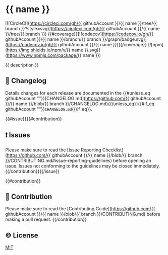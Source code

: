 # {{ name }}

[![CircleCI](https://circleci.com/gh/{{ githubAccount }}/{{ name }}/tree/{{ branch }}?style=svg)](https://circleci.com/gh/{{ githubAccount }}/{{ name }}/tree/{{ branch }})
{{#coverage}}[![codecov](https://codecov.io/gh/{{ githubAccount }}/{{ name }}/branch/{{ branch }}/graph/badge.svg)](https://codecov.io/gh/{{ githubAccount }}/{{ name }}){{/coverage}}
[![npm](https://img.shields.io/npm/v/{{ name }}.svg)](https://www.npmjs.com/package/{{ name }})

{{ description }}

## :scroll: Changelog
Details changes for each release are documented in the {{#unless_eq githubAccount ""}}[CHANGELOG.md](https://github.com/{{ githubAccount }}/{{ name }}/blob/{{ branch }}/CHANGELOG.md){{/unless_eq}}{{#if_eq githubAccount ""}}`CHANGELOG.md`{{/if_eq}}.

{{#issue}}{{#contribution}}
## :exclamation: Issues
Please make sure to read the [Issue Reporting Checklist](https://github.com/{{ githubAccount }}/{{ name }}/blob/{{ branch }}/CONTRIBUTING.md#issue-reporting-guidelines) before opening an issue. Issues not conforming to the guidelines may be closed immediately.
{{/contribution}}{{/issue}}

{{#contribution}}
## :muscle: Contribution
Please make sure to read the [Contributing Guide](https://github.com/{{ githubAccount }}/{{ name }}/blob/{{ branch }}/CONTRIBUTING.md) before making a pull request.
{{/contribution}}

## :copyright: License

[MIT](http://opensource.org/licenses/MIT)
